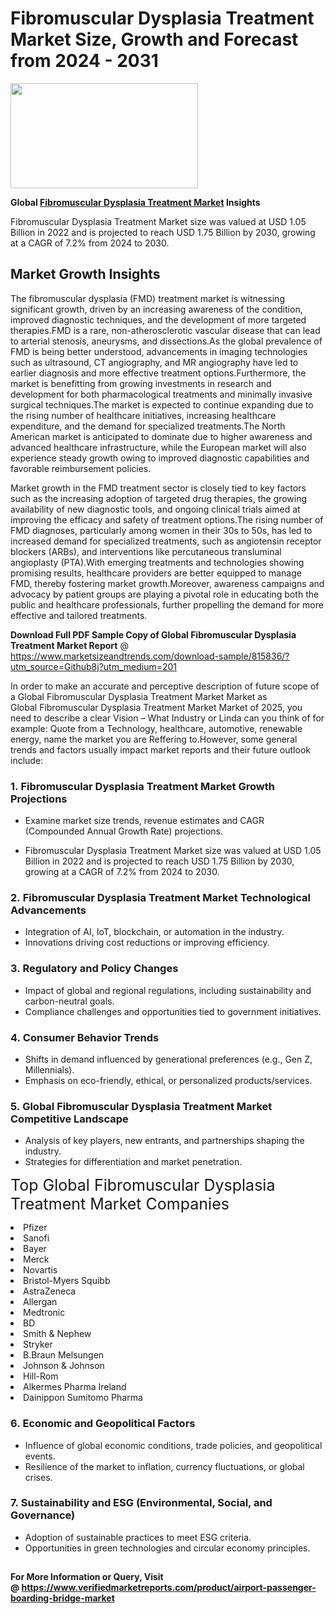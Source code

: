 <H1>Fibromuscular Dysplasia Treatment Market Size, Growth and Forecast from 2024 - 2031</H1><img class="aligncenter size-medium wp-image-584254" src="https://thirdeyenews.in/wp-content/uploads/2024/09/Global-Market-Research-300x168.jpeg" alt="" width="300" height="168" /><p><strong>Global&nbsp;<a href="https://www.marketsizeandtrends.com/download-sample/815836/?utm_source=Github8j?utm_medium=201">Fibromuscular Dysplasia Treatment Market</a> Insights</strong></p><p>Fibromuscular Dysplasia Treatment Market size was valued at USD 1.05 Billion in 2022 and is projected to reach USD 1.75 Billion by 2030, growing at a CAGR of 7.2% from 2024 to 2030.</p><p><h2>Market Growth Insights</h2> <p>The fibromuscular dysplasia (FMD) treatment market is witnessing significant growth, driven by an increasing awareness of the condition, improved diagnostic techniques, and the development of more targeted therapies.FMD is a rare, non-atherosclerotic vascular disease that can lead to arterial stenosis, aneurysms, and dissections.As the global prevalence of FMD is being better understood, advancements in imaging technologies such as ultrasound, CT angiography, and MR angiography have led to earlier diagnosis and more effective treatment options.Furthermore, the market is benefitting from growing investments in research and development for both pharmacological treatments and minimally invasive surgical techniques.The market is expected to continue expanding due to the rising number of healthcare initiatives, increasing healthcare expenditure, and the demand for specialized treatments.The North American market is anticipated to dominate due to higher awareness and advanced healthcare infrastructure, while the European market will also experience steady growth owing to improved diagnostic capabilities and favorable reimbursement policies.</p> <p>Market growth in the FMD treatment sector is closely tied to key factors such as the increasing adoption of targeted drug therapies, the growing availability of new diagnostic tools, and ongoing clinical trials aimed at improving the efficacy and safety of treatment options.The rising number of FMD diagnoses, particularly among women in their 30s to 50s, has led to increased demand for specialized treatments, such as angiotensin receptor blockers (ARBs), and interventions like percutaneous transluminal angioplasty (PTA).With emerging treatments and technologies showing promising results, healthcare providers are better equipped to manage FMD, thereby fostering market growth.Moreover, awareness campaigns and advocacy by patient groups are playing a pivotal role in educating both the public and healthcare professionals, further propelling the demand for more effective and tailored treatments.</p> <p><span class=""><strong>Download Full PDF Sample Copy of Global Fibromuscular Dysplasia Treatment Market Report</strong> @ <a href="https://www.marketsizeandtrends.com/download-sample/815836/?utm_source=Github8j?utm_medium=201" target="_blank">https://www.marketsizeandtrends.com/download-sample/815836/?utm_source=Github8j?utm_medium=201</a></span></p><p>In order to make an accurate and perceptive description of future scope of a Global&nbsp;Fibromuscular Dysplasia Treatment Market Market as Global&nbsp;Fibromuscular Dysplasia Treatment Market Market of 2025, you need to describe a clear Vision &ndash; What Industry or Linda can you think of for example: Quote from a Technology, healthcare, automotive, renewable energy, name the market you are Reffering to.However, some general trends and factors usually impact market reports and their future outlook include:</p><h3>1.&nbsp;<strong>Fibromuscular Dysplasia Treatment Market Growth Projections</strong></h3><ul><li>Examine market size trends, revenue estimates and CAGR (Compounded Annual Growth Rate) projections.</li><li><p>Fibromuscular Dysplasia Treatment Market size was valued at USD 1.05 Billion in 2022 and is projected to reach USD 1.75 Billion by 2030, growing at a CAGR of 7.2% from 2024 to 2030.</p></li></ul><h3>2.&nbsp;<strong>Fibromuscular Dysplasia Treatment Market Technological Advancements</strong></h3><ul><li>Integration of AI, IoT, blockchain, or automation in the industry.</li><li>Innovations driving cost reductions or improving efficiency.</li></ul><h3>3.&nbsp;<strong>Regulatory and Policy Changes</strong></h3><ul><li>Impact of global and regional regulations, including sustainability and carbon-neutral goals.</li><li>Compliance challenges and opportunities tied to government initiatives.</li></ul><h3>4.&nbsp;<strong>Consumer Behavior Trends</strong></h3><ul><li>Shifts in demand influenced by generational preferences (e.g., Gen Z, Millennials).</li><li>Emphasis on eco-friendly, ethical, or personalized products/services.</li></ul><h3>5.&nbsp;<strong>Global Fibromuscular Dysplasia Treatment Market Competitive Landscape</strong></h3><ul><li>Analysis of key players, new entrants, and partnerships shaping the industry.</li><li>Strategies for differentiation and market penetration.</li></ul><p data-pm-slice="1 1 []"><span style="color: inherit; font-family: inherit; font-size: 25px;">Top Global Fibromuscular Dysplasia Treatment Market Companies</span></p><div class="" data-test-id=""><p><li>Pfizer</li><li> Sanofi</li><li> Bayer</li><li> Merck</li><li> Novartis</li><li> Bristol-Myers Squibb</li><li> AstraZeneca</li><li> Allergan</li><li> Medtronic</li><li> BD</li><li> Smith & Nephew</li><li> Stryker</li><li> B.Braun Melsungen</li><li> Johnson & Johnson</li><li> Hill-Rom</li><li> Alkermes Pharma Ireland</li><li> Dainippon Sumitomo Pharma</li></p></div><h3>6.&nbsp;<strong>Economic and Geopolitical Factors</strong></h3><ul><li>Influence of global economic conditions, trade policies, and geopolitical events.</li><li>Resilience of the market to inflation, currency fluctuations, or global crises.</li></ul><h3>7.&nbsp;<strong>Sustainability and ESG (Environmental, Social, and Governance)</strong></h3><ul><li>Adoption of sustainable practices to meet ESG criteria.</li><li>Opportunities in green technologies and circular economy principles.</li></ul><h2><strong style="font-size: 14px;">For More Information or Query, Visit @&nbsp;</strong><a style="background-color: #ffffff; font-size: 14px;" href="https://www.marketsizeandtrends.com/report/fibromuscular-dysplasia-treatment-market/" target="_blank">https://www.verifiedmarketreports.com/product/airport-passenger-boarding-bridge-market</a></h2>